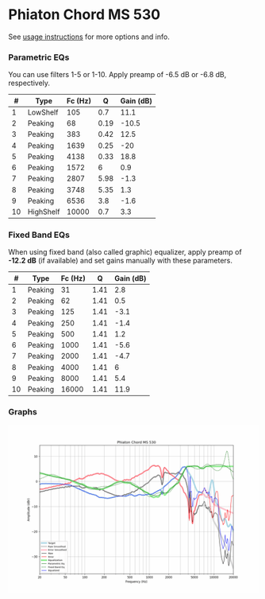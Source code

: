 # Phiaton Chord MS 530
See [usage instructions](https://github.com/jaakkopasanen/AutoEq#usage) for more options and info.

### Parametric EQs
You can use filters 1-5 or 1-10. Apply preamp of -6.5 dB or -6.8 dB, respectively.

|   # | Type      |   Fc (Hz) |    Q |   Gain (dB) |
|-----|-----------|-----------|------|-------------|
|   1 | LowShelf  |       105 | 0.7  |        11.1 |
|   2 | Peaking   |        68 | 0.19 |       -10.5 |
|   3 | Peaking   |       383 | 0.42 |        12.5 |
|   4 | Peaking   |      1639 | 0.25 |       -20   |
|   5 | Peaking   |      4138 | 0.33 |        18.8 |
|   6 | Peaking   |      1572 | 6    |         0.9 |
|   7 | Peaking   |      2807 | 5.98 |        -1.3 |
|   8 | Peaking   |      3748 | 5.35 |         1.3 |
|   9 | Peaking   |      6536 | 3.8  |        -1.6 |
|  10 | HighShelf |     10000 | 0.7  |         3.3 |

### Fixed Band EQs
When using fixed band (also called graphic) equalizer, apply preamp of **-12.2 dB** (if available) and set gains manually with these parameters.

|   # | Type    |   Fc (Hz) |    Q |   Gain (dB) |
|-----|---------|-----------|------|-------------|
|   1 | Peaking |        31 | 1.41 |         2.8 |
|   2 | Peaking |        62 | 1.41 |         0.5 |
|   3 | Peaking |       125 | 1.41 |        -3.1 |
|   4 | Peaking |       250 | 1.41 |        -1.4 |
|   5 | Peaking |       500 | 1.41 |         1.2 |
|   6 | Peaking |      1000 | 1.41 |        -5.6 |
|   7 | Peaking |      2000 | 1.41 |        -4.7 |
|   8 | Peaking |      4000 | 1.41 |         6   |
|   9 | Peaking |      8000 | 1.41 |         5.4 |
|  10 | Peaking |     16000 | 1.41 |        11.9 |

### Graphs
![](./Phiaton%20Chord%20MS%20530.png)

